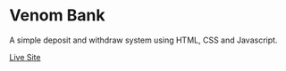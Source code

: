 <h1>Venom Bank</h1>
<p>A simple deposit and withdraw system using HTML, CSS and Javascript.</p>
<p><a href="https://pallabbarman.github.io/Venom-bank/">Live Site</a></p>
